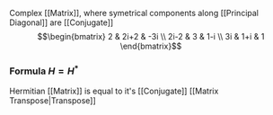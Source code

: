 Complex [[Matrix]], where symetrical components along [[Principal Diagonal]] are [[Conjugate]]
$$\begin{bmatrix}
2 & 2i+2 & -3i \\
2i-2 & 3 & 1-i  \\
3i & 1+i & 1
\end{bmatrix}$$
### Formula $H=H^*$ 
Hermitian [[Matrix]] is equal to it's [[Conjugate]] [[Matrix Transpose|Transpose]]
